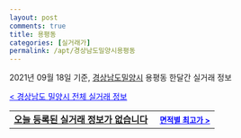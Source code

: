 ```yaml
---
layout: post
comments: true
title: 용평동
categories: [실거래가]
permalink: /apt/경상남도밀양시용평동
---
```


2021년 09월 18일 기준, <a href="/apt/경상남도밀양시">경상남도밀양시</a> 용평동 한달간 실거래 정보

<a style="color: blue;" href="/apt/경상남도밀양시">< 경상남도 밀양시 전체 실거래 정보</a>
<!---- start ---->
<table>
  <tr>
    <td colspan="4" style="font-weight: bold;"><a href="/apt/경상남도밀양시용평동{name_without_space}">오늘 등록된 실거래 정보가 없습니다</a> &nbsp;&nbsp;&nbsp; <a style="color: blue; font-size: smaller;" href="/apt/경상남도밀양시용평동{name_without_space}">면적별 최고가 ></a></td>
  </tr>
    
</table>
<!---- end ---->
    